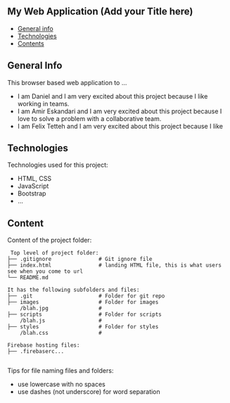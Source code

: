 ## My Web Application (Add your Title here)

* [General info](#general-info)
* [Technologies](#technologies)
* [Contents](#content)

## General Info
This browser based web application to ...

* I am Daniel and I am very excited about this project because I like working in teams.
* I am Amir Eskandari and I am very excited about this project because I love to solve a problem with a collaborative team.
* I am Felix Tetteh and I am very excited about this project because I like 

## Technologies

Technologies used for this project:

* HTML, CSS
* JavaScript
* Bootstrap
* ...

## Content

Content of the project folder:

```
 Top level of project folder: 
├── .gitignore               # Git ignore file
├── index.html               # landing HTML file, this is what users see when you come to url
└── README.md

It has the following subfolders and files:
├── .git                     # Folder for git repo
├── images                   # Folder for images
    /blah.jpg                # 
├── scripts                  # Folder for scripts
    /blah.js                 # 
├── styles                   # Folder for styles
    /blah.css                # 

Firebase hosting files: 
├── .firebaserc...


```

Tips for file naming files and folders:

* use lowercase with no spaces
* use dashes (not underscore) for word separation
